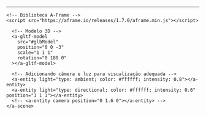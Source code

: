 <!-- include A-Frame obviously -->
<script src="https://aframe.io/releases/0.6.0/aframe.min.js"></script>
<!-- include ar.js for A-Frame -->
<script src="https://jeromeetienne.github.io/AR.js/aframe/build/aframe-ar.js"></script>
<body style='margin : 0px; overflow: hidden;'>
  <a-scene embedded arjs>
      <!-- Pré-carregamento de ativos -->
      <a-assets>
        <!-- Caminho relativo do modelo GLB -->
        <a-asset-item id="glbModel" src="cadeiras.glb"></a-asset-item>
      </a-assets>
            <!-- Modelo 3D -->
      <a-gltf-model
        src="#glbModel"
        position="0 0 -3"
        scale="1 1 1"
        rotation="0 180 0"
      ></a-gltf-model>
    <!-- create your content here. just a box for now 
    <a-box position='0 0.5 0' material='opacity: 0.5;'></a-box> -->
    <!-- define a camera which will move according to the marker position -->
    <a-marker-camera preset='hiro'></a-marker-camera>
  </a-scene>
</body>



---------------
<!DOCTYPE html>
<html lang="pt-BR">
  <head>
    <meta charset="UTF-8" />
    <meta name="viewport" content="width=device-width, initial-scale=1.0" />
    <title>Teste Aula Bicho</title>

    <!-- Biblioteca A-Frame -->
    <script src="https://aframe.io/releases/1.7.0/aframe.min.js"></script>
  </head>
  <body>
    <a-scene>
      <!-- Pré-carregamento de ativos -->
      <a-assets>
        <!-- Caminho relativo do modelo GLB -->
        <a-asset-item id="glbModel" src="cadeiras.glb"></a-asset-item>
      </a-assets>

      <!-- Modelo 3D -->
      <a-gltf-model
        src="#glbModel"
        position="0 0 -3"
        scale="1 1 1"
        rotation="0 180 0"
      ></a-gltf-model>

      <!-- Adicionando câmera e luz para visualização adequada -->
      <a-entity light="type: ambient; color: #ffffff; intensity: 0.8"></a-entity>
      <a-entity light="type: directional; color: #ffffff; intensity: 0.6" position="1 1 1"></a-entity>
      <!-- <a-entity camera position="0 1.6 0"></a-entity> -->
    </a-scene>
  </body>
</html>
